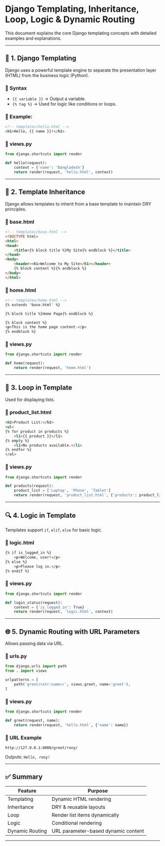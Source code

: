 # Django Templating, Inheritance, Loop, Logic & Dynamic Routing

This document explains the core Django templating concepts with detailed examples and explanations.

---

## 📄 1. Django Templating

Django uses a powerful template engine to separate the presentation layer (HTML) from the business logic (Python).

### 🔧 Syntax

* `{{ variable }}` → Output a variable.
* `{% tag %}` → Used for logic like conditions or loops.

### 📁 Example:

```html
<!-- templates/hello.html -->
<h1>Hello, {{ name }}!</h1>
```

### 📘 views.py

```python
from django.shortcuts import render

def hello(request):
    context = {'name': 'Bangladesh'}
    return render(request, 'hello.html', context)
```

---

## 🧬 2. Template Inheritance

Django allows templates to inherit from a base template to maintain DRY principles.

### 📁 base.html

```html
<!-- templates/base.html -->
<!DOCTYPE html>
<html>
<head>
    <title>{% block title %}My Site{% endblock %}</title>
</head>
<body>
    <header><h1>Welcome to My Site</h1></header>
    {% block content %}{% endblock %}
</body>
</html>
```

### 📁 home.html

```html
<!-- templates/home.html -->
{% extends 'base.html' %}

{% block title %}Home Page{% endblock %}

{% block content %}
<p>This is the home page content.</p>
{% endblock %}
```

### 📘 views.py

```python
from django.shortcuts import render

def home(request):
    return render(request, 'home.html')
```

---

## 🔁 3. Loop in Template

Used for displaying lists.

### 📁 product\_list.html

```html
<h2>Product List:</h2>
<ul>
{% for product in products %}
    <li>{{ product }}</li>
{% empty %}
    <li>No products available.</li>
{% endfor %}
</ul>
```

### 📘 views.py

```python
from django.shortcuts import render

def products(request):
    product_list = ['Laptop', 'Phone', 'Tablet']
    return render(request, 'product_list.html', {'products': product_list})
```

---

## 🔍 4. Logic in Template

Templates support `if`, `elif`, `else` for basic logic.

### 📁 logic.html

```html
{% if is_logged_in %}
    <p>Welcome, user!</p>
{% else %}
    <p>Please log in.</p>
{% endif %}
```

### 📘 views.py

```python
from django.shortcuts import render

def login_status(request):
    context = {'is_logged_in': True}
    return render(request, 'logic.html', context)
```

---

## 🌐 5. Dynamic Routing with URL Parameters

Allows passing data via URL.

### 📁 urls.py

```python
from django.urls import path
from . import views

urlpatterns = [
    path('greet/<str:name>/', views.greet, name='greet'),
]
```

### 📘 views.py

```python
from django.shortcuts import render

def greet(request, name):
    return render(request, 'hello.html', {'name': name})
```

### 🔗 URL Example

```
http://127.0.0.1:8000/greet/rony/
```

Outputs: `Hello, rony!`

---

## ✅ Summary

| Feature         | Purpose                             |
| --------------- | ----------------------------------- |
| Templating      | Dynamic HTML rendering              |
| Inheritance     | DRY & reusable layouts              |
| Loop            | Render list items dynamically       |
| Logic           | Conditional rendering               |
| Dynamic Routing | URL parameter-based dynamic content |

---

